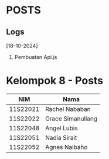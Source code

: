 # POSTS

## Logs

[18-10-2024]

<ol>
  <li> Pembuatan Api.js
</ol>

# Kelompok 8 - Posts

| NIM      | Nama              |
| -------- | ----------------- |
| 11S22021 | Rachel Nababan    |
| 11S22022 | Grace Simanullang |
| 11S22048 | Angel Lubis       |
| 11S22051 | Nadia Sirait      |
| 11S22052 | Agnes Naibaho     |
